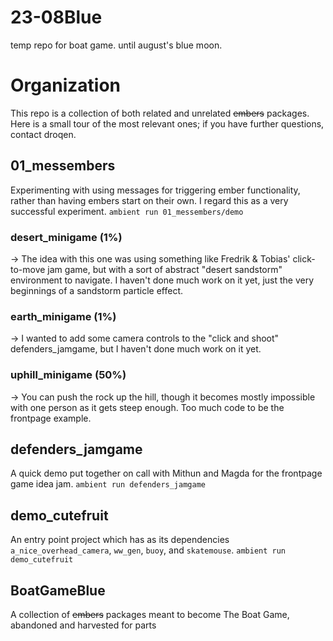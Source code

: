 # 23-08Blue
temp repo for boat game. until august's blue moon.

# Organization
This repo is a collection of both related and unrelated ~~embers~~ packages. Here is a small tour of the most relevant ones; if you have further questions, contact droqen.

## 01_messembers
Experimenting with using messages for triggering ember functionality, rather than having embers start on their own.
I regard this as a very successful experiment.
`ambient run 01_messembers/demo`

### desert_minigame (1%)
-> The idea with this one was using something like Fredrik & Tobias' click-to-move jam game, but with a sort of abstract "desert sandstorm" environment to navigate. I haven't done much work on it yet, just the very beginnings of a sandstorm particle effect.
### earth_minigame (1%)
-> I wanted to add some camera controls to the "click and shoot" defenders_jamgame, but I haven't done much work on it yet.
### uphill_minigame (50%)
-> You can push the rock up the hill, though it becomes mostly impossible with one person as it gets steep enough.
Too much code to be the frontpage example.

## defenders_jamgame
A quick demo put together on call with Mithun and Magda for the frontpage game idea jam.
`ambient run defenders_jamgame`

## demo_cutefruit
An entry point project which has as its dependencies `a_nice_overhead_camera`, `ww_gen`, `buoy`, and `skatemouse`.
`ambient run demo_cutefruit`

## BoatGameBlue
A collection of ~~embers~~ packages meant to become The Boat Game, abandoned and harvested for parts
